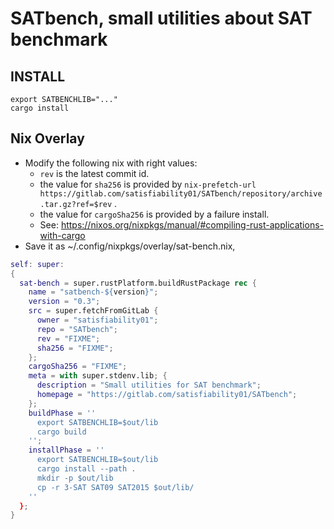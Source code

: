 # SATbench, small utilities about SAT benchmark

## INSTALL

```
export SATBENCHLIB="..."
cargo install
```

## Nix Overlay

- Modify the following nix with right values:
   - `rev` is the latest commit id.
   - the value for `sha256` is provided by `nix-prefetch-url https://gitlab.com/satisfiability01/SATbench/repository/archive.tar.gz?ref=$rev` .
   - the value for `cargoSha256` is provided by a failure install.
   - See: https://nixos.org/nixpkgs/manual/#compiling-rust-applications-with-cargo
-  Save it as ~/.config/nixpkgs/overlay/sat-bench.nix,

```nix
self: super:
{
  sat-bench = super.rustPlatform.buildRustPackage rec {
    name = "satbench-${version}";
    version = "0.3";
    src = super.fetchFromGitLab {
      owner = "satisfiability01";
      repo = "SATbench";
      rev = "FIXME";
      sha256 = "FIXME";
    };
    cargoSha256 = "FIXME";
    meta = with super.stdenv.lib; {
      description = "Small utilities for SAT benchmark";
      homepage = "https://gitlab.com/satisfiability01/SATbench";
    };
    buildPhase = ''
	  export SATBENCHLIB=$out/lib
      cargo build
	'';
	installPhase = ''
	  export SATBENCHLIB=$out/lib
      cargo install --path .
	  mkdir -p $out/lib
	  cp -r 3-SAT SAT09 SAT2015 $out/lib/
	''
  };
}
```
